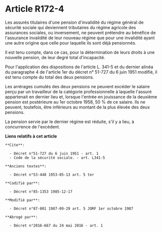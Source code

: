 # Article R172-4

Les assurés titulaires d'une pension d'invalidité du régime général de sécurité sociale qui deviennent tributaires du régime
agricole des assurances sociales, ou inversement, ne peuvent prétendre au bénéfice de l'assurance invalidité de leur nouveau
régime que pour une invalidité ayant une autre origine que celle pour laquelle ils sont déjà pensionnés. 

Il est tenu compte, dans ce cas, pour la détermination de leurs droits à une nouvelle pension, de leur degré total
d'incapacité. 

Pour l'application des dispositions de l'article L. 341-5 et du dernier alinéa du paragraphe 4 de l'article 1er du décret n°
51-727 du 6 juin 1951 modifié, il est tenu compte du total des deux pensions. 

Les arrérages cumulés des deux pensions ne peuvent excéder le salaire perçu par un travailleur de la catégorie
professionnelle à laquelle l'assuré appartenait en dernier lieu et, lorsque l'entrée en jouissance de la deuxième pension est
postérieure au 1er octobre 1958, 50 % de ce salaire. Ils ne peuvent, toutefois, être inférieurs au montant de la plus élevée
des deux pensions. 

La pension servie par le dernier régime est réduite, s'il y a lieu, à concurrence de l'excédent.

**Liens relatifs à cet article**

	**Cite**:

	  - Décret n°51-727 du 6 juin 1951 - art. 1
	  - Code de la sécurité sociale. - art. L341-5

	**Anciens textes**:

	  - Décret n°53-448 1953-05-13 art. 5 ter

	**Codifié par**:

	  - Décret n°85-1353 1985-12-17

	**Modifié par**:

	  - Décret n°87-801 1987-09-29 art. 5 JORF 1er octobre 1987

	**Abrogé par**:

	  - Décret n°2016-667 du 24 mai 2016 - art. 1

